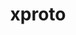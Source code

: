 ---
title: "xproto"
layout: cache
categories: [package, develop-2023-10-08]
meta: {"versions": ["7.0.31"], "compilers": ["gcc@=11.1.0", "gcc@=11.3.0", "gcc@=11.4.0", "gcc@=7.3.1", "gcc@=9.4.0"], "oss": ["amzn2", "ubuntu20.04", "ubuntu22.04"], "platforms": ["linux"], "targets": ["aarch64", "neoverse_n1", "ppc64le", "x86_64_v3"], "stacks": ["aws-isc", "aws-isc-aarch64", "data-vis-sdk", "e4s", "e4s-arm", "e4s-power", "e4s-rocm-external", "gpu-tests", "ml-linux-x86_64-rocm", "root"], "num_specs": 8, "num_specs_by_stack": {"root": 8, "aws-isc-aarch64": 2, "aws-isc": 1, "e4s-arm": 1, "e4s-power": 1, "data-vis-sdk": 1, "gpu-tests": 1, "e4s-rocm-external": 1, "e4s": 1, "ml-linux-x86_64-rocm": 1}}
spec_details: [{"hash": "xpok7mjytqemmk2psfc3kg5gkyhfyncm", "compiler": "gcc@=7.3.1", "versions": ["7.0.31"], "os": "amzn2", "platform": "linux", "target": "aarch64", "variants": ["build_system=autotools"], "stacks": ["root", "aws-isc-aarch64"], "size": "-", "tarball": "https://binaries.spack.io/releases/develop-2023-10-08/build_cache/linux-amzn2-aarch64/gcc-7.3.1/xproto-7.0.31/linux-amzn2-aarch64-gcc-7.3.1-xproto-7.0.31-xpok7mjytqemmk2psfc3kg5gkyhfyncm.spack"}, {"hash": "bwtvyxofuexmqcd27joiscerwvmu75vv", "compiler": "gcc@=7.3.1", "versions": ["7.0.31"], "os": "amzn2", "platform": "linux", "target": "neoverse_n1", "variants": ["build_system=autotools"], "stacks": ["root", "aws-isc-aarch64"], "size": "-", "tarball": "https://binaries.spack.io/releases/develop-2023-10-08/build_cache/linux-amzn2-neoverse_n1/gcc-7.3.1/xproto-7.0.31/linux-amzn2-neoverse_n1-gcc-7.3.1-xproto-7.0.31-bwtvyxofuexmqcd27joiscerwvmu75vv.spack"}, {"hash": "xegu7ybxzmsjhbhsc2ud4nq7ufnhmtp7", "compiler": "gcc@=7.3.1", "versions": ["7.0.31"], "os": "amzn2", "platform": "linux", "target": "x86_64_v3", "variants": ["build_system=autotools"], "stacks": ["root", "aws-isc"], "size": "-", "tarball": "https://binaries.spack.io/releases/develop-2023-10-08/build_cache/linux-amzn2-x86_64_v3/gcc-7.3.1/xproto-7.0.31/linux-amzn2-x86_64_v3-gcc-7.3.1-xproto-7.0.31-xegu7ybxzmsjhbhsc2ud4nq7ufnhmtp7.spack"}, {"hash": "qmxck6tkb5keabttoryzgzxgd3dgobij", "compiler": "gcc@=11.4.0", "versions": ["7.0.31"], "os": "ubuntu20.04", "platform": "linux", "target": "aarch64", "variants": ["build_system=autotools"], "stacks": ["e4s-arm", "root"], "size": "-", "tarball": "https://binaries.spack.io/releases/develop-2023-10-08/build_cache/linux-ubuntu20.04-aarch64/gcc-11.4.0/xproto-7.0.31/linux-ubuntu20.04-aarch64-gcc-11.4.0-xproto-7.0.31-qmxck6tkb5keabttoryzgzxgd3dgobij.spack"}, {"hash": "3eps7xmck2w4tj6btgh2w2dzqj6u7e5y", "compiler": "gcc@=9.4.0", "versions": ["7.0.31"], "os": "ubuntu20.04", "platform": "linux", "target": "ppc64le", "variants": ["build_system=autotools"], "stacks": ["e4s-power", "root"], "size": "-", "tarball": "https://binaries.spack.io/releases/develop-2023-10-08/build_cache/linux-ubuntu20.04-ppc64le/gcc-9.4.0/xproto-7.0.31/linux-ubuntu20.04-ppc64le-gcc-9.4.0-xproto-7.0.31-3eps7xmck2w4tj6btgh2w2dzqj6u7e5y.spack"}, {"hash": "uzj3wgotr2l2iueidqcino65p4t2zo57", "compiler": "gcc@=11.1.0", "versions": ["7.0.31"], "os": "ubuntu20.04", "platform": "linux", "target": "x86_64_v3", "variants": ["build_system=autotools"], "stacks": ["data-vis-sdk", "root", "gpu-tests"], "size": "-", "tarball": "https://binaries.spack.io/releases/develop-2023-10-08/build_cache/linux-ubuntu20.04-x86_64_v3/gcc-11.1.0/xproto-7.0.31/linux-ubuntu20.04-x86_64_v3-gcc-11.1.0-xproto-7.0.31-uzj3wgotr2l2iueidqcino65p4t2zo57.spack"}, {"hash": "obb64gpvzljgyd2zf3yyzeho7czjmaoz", "compiler": "gcc@=11.4.0", "versions": ["7.0.31"], "os": "ubuntu20.04", "platform": "linux", "target": "x86_64_v3", "variants": ["build_system=autotools"], "stacks": ["e4s-rocm-external", "e4s", "root"], "size": "-", "tarball": "https://binaries.spack.io/releases/develop-2023-10-08/build_cache/linux-ubuntu20.04-x86_64_v3/gcc-11.4.0/xproto-7.0.31/linux-ubuntu20.04-x86_64_v3-gcc-11.4.0-xproto-7.0.31-obb64gpvzljgyd2zf3yyzeho7czjmaoz.spack"}, {"hash": "jwenxwsbuvsekksude3qwjgkjisildrv", "compiler": "gcc@=11.3.0", "versions": ["7.0.31"], "os": "ubuntu22.04", "platform": "linux", "target": "x86_64_v3", "variants": ["build_system=autotools"], "stacks": ["ml-linux-x86_64-rocm", "root"], "size": "-", "tarball": "https://binaries.spack.io/releases/develop-2023-10-08/build_cache/linux-ubuntu22.04-x86_64_v3/gcc-11.3.0/xproto-7.0.31/linux-ubuntu22.04-x86_64_v3-gcc-11.3.0-xproto-7.0.31-jwenxwsbuvsekksude3qwjgkjisildrv.spack"}]
---